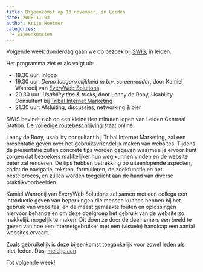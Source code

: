 ```yaml
---
title: Bijeenkomst op 13 november, in Leiden
date: 2008-11-03
author: Krijn Hoetmer
categories: 
  - Bijeenkomsten
---
```

Volgende week donderdag gaan we op bezoek bij [SWIS](http://www.swis.nl/), in leiden.

Het programma ziet er als volgt uit:

* 18.30 uur: Inloop
* 19.30 uur: *Demo toegankelijkheid m.b.v. screenreader*, door Kamiel Wanrooij van [EveryWeb Solutions](http://everywebsolutions.nl/)
* 20.30 uur: *Usability tips & tricks*, door Lenny de Rooy, Usability Consultant bij [Tribal Internet Marketing](http://www.tribal-im.nl/)
* 21.30 uur: Afsluiting, discussies, networking & bier

SWIS bevindt zich op een kleine tien minuten lopen van Leiden Centraal Station. De [volledige routebeschrijving](http://www.swis.nl/contact/adres_en_route) staat online.

Lenny de Rooy, usability consultant bij Tribal Internet Marketing, zal een presentatie geven over het gebruiksvriendelijk maken van websites. Tijdens de presentatie zullen concrete tips worden gegeven waarmee je ervoor kunt zorgen dat bezoekers makkelijker hun weg kunnen vinden en de website beter zal renderen. De tips hebben betrekking op uiteenlopende aspecten, zodat de navigatie, teksten, formulieren, de zoekfunctie en het bestelproces, en zullen worden toegelicht aan de hand van diverse praktijkvoorbeelden.

Kamiel Wanrooij van EveryWeb Solutions zal samen met een collega een introductie geven van beperkingen die mensen kunnen hebben bij het gebruik van websites, en de meest gemaakte fouten en oplossingen hiervoor behandelen om deze doelgroep het gebruik van de website zo makkelijk mogelijk te maken. Dit doen ze door de deelnemers een beeld te geven van hoe een internetgebruiker met een (visuele) handicap een aantal websites ervaart.

Zoals gebruikelijk is deze bijeenkomst toegankelijk voor zowel leden als niet-leden. Dus, [meld je aan](/bijeenkomsten/planning#formulier-1).

Tot volgende week!
